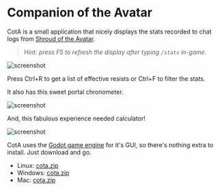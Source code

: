 # Companion of the Avatar

CotA is a small application that nicely displays the stats recorded to chat logs from [Shroud of the Avatar](https://www.shroudoftheavatar.com).  
> Hint: *press F5 to refresh the display after typing `/stats` in-game.*

![screenshot](https://a4.pbase.com/o12/09/605909/1/164136608.IybcUCUb.Screenshotfrom20200529161246.png)

Press Ctrl+R to get a list of effective resists or Ctrl+F to filter the stats.

It also has this sweet portal chronometer.

![screenshot](https://a4.pbase.com/o12/09/605909/1/166622004.MiH6f64Y.Screenshotfrom20200531024002.png)

And, this fabulous experience needed calculator!

![screenshot](https://a4.pbase.com/o12/09/605909/1/169657368.KriGFgUz.Screenshotfrom20200531023739.png)

CotA uses the [Godot game engine](https://godotengine.org) for it's GUI, so there's nothing extra to install. Just download and go.

- Linux: [cota.zip](https://github.com/Barugon/cota_build/raw/master/linux/cota.zip)
- Windows: [cota.zip](https://github.com/Barugon/cota_build/raw/master/windows/cota.zip)
- Mac: [cota.zip](https://github.com/Barugon/cota_build/raw/master/mac/cota.zip)
